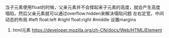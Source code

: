 当子元素使用float的时候，父亲元素并不会撑起来子元素的高度，就会产生高度塌陷，然后父亲元素就可以通过overflow:hidden来解决塌陷问题
左右定宽，中间动态的布局
 #left float:left #right float:right #middle 设置margins

1. html元素 
https://developer.mozilla.org/zh-CN/docs/Web/HTML/Element